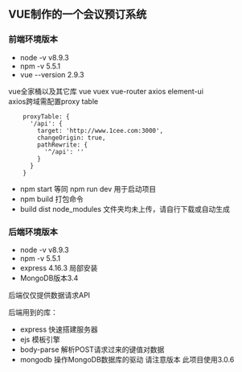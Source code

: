 ## VUE制作的一个会议预订系统  

### 前端环境版本
+ node -v              v8.9.3  
+ npm -v               5.5.1  
+ vue --version        2.9.3  

vue全家桶以及其它库 vue vuex vue-router axios element-ui  
axios跨域需配置proxy table
```
    proxyTable: {
      '/api': {
        target: 'http://www.1cee.com:3000',
        changeOrigin: true,
        pathRewrite: {
          '^/api': ''
        }
      }
    }
```


+ npm start 等同 npm run dev 用于启动项目  
+ npm build 打包命令
+ build dist node_modules 文件夹均未上传，请自行下载或自动生成


### 后端环境版本
+ node -v              v8.9.3  
+ npm -v               5.5.1  
+ express 4.16.3 局部安装 
+ MongoDB版本3.4 

后端仅仅提供数据请求API  

后端用到的库：
+ express   快速搭建服务器
+ ejs 模板引擎
+ body-parse  解析POST请求过来的键值对数据
+ mongodb 操作MongoDB数据库的驱动 请注意版本 此项目使用3.0.6

